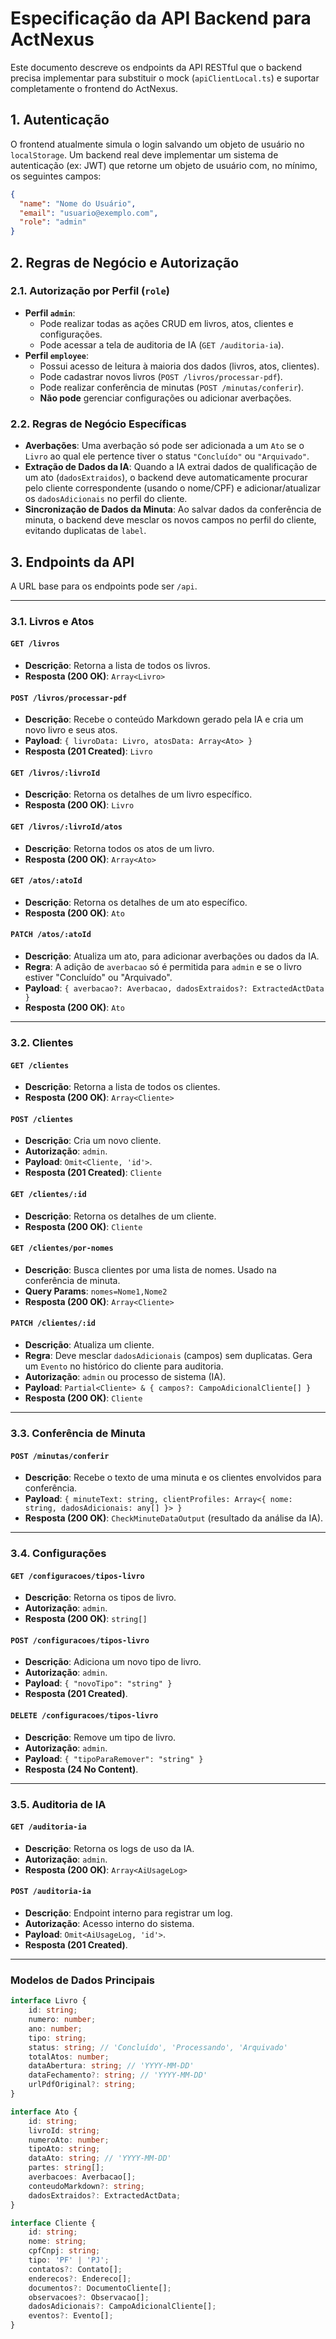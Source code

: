 # Especificação da API Backend para ActNexus

Este documento descreve os endpoints da API RESTful que o backend precisa implementar para substituir o mock (`apiClientLocal.ts`) e suportar completamente o frontend do ActNexus.

## 1. Autenticação

O frontend atualmente simula o login salvando um objeto de usuário no `localStorage`. Um backend real deve implementar um sistema de autenticação (ex: JWT) que retorne um objeto de usuário com, no mínimo, os seguintes campos:

```json
{
  "name": "Nome do Usuário",
  "email": "usuario@exemplo.com",
  "role": "admin"
}
```

## 2. Regras de Negócio e Autorização

### 2.1. Autorização por Perfil (`role`)

-   **Perfil `admin`**:
    -   Pode realizar todas as ações CRUD em livros, atos, clientes e configurações.
    -   Pode acessar a tela de auditoria de IA (`GET /auditoria-ia`).
-   **Perfil `employee`**:
    -   Possui acesso de leitura à maioria dos dados (livros, atos, clientes).
    -   Pode cadastrar novos livros (`POST /livros/processar-pdf`).
    -   Pode realizar conferência de minutas (`POST /minutas/conferir`).
    -   **Não pode** gerenciar configurações ou adicionar averbações.

### 2.2. Regras de Negócio Específicas

-   **Averbações**: Uma averbação só pode ser adicionada a um `Ato` se o `Livro` ao qual ele pertence tiver o status `"Concluído"` ou `"Arquivado"`.
-   **Extração de Dados da IA**: Quando a IA extrai dados de qualificação de um ato (`dadosExtraidos`), o backend deve automaticamente procurar pelo cliente correspondente (usando o nome/CPF) e adicionar/atualizar os `dadosAdicionais` no perfil do cliente.
-   **Sincronização de Dados da Minuta**: Ao salvar dados da conferência de minuta, o backend deve mesclar os novos campos no perfil do cliente, evitando duplicatas de `label`.

## 3. Endpoints da API

A URL base para os endpoints pode ser `/api`.

---

### 3.1. Livros e Atos

#### **`GET /livros`**
-   **Descrição**: Retorna a lista de todos os livros.
-   **Resposta (200 OK)**: `Array<Livro>`

#### **`POST /livros/processar-pdf`**
-   **Descrição**: Recebe o conteúdo Markdown gerado pela IA e cria um novo livro e seus atos.
-   **Payload**: `{ livroData: Livro, atosData: Array<Ato> }`
-   **Resposta (201 Created)**: `Livro`

#### **`GET /livros/:livroId`**
-   **Descrição**: Retorna os detalhes de um livro específico.
-   **Resposta (200 OK)**: `Livro`

#### **`GET /livros/:livroId/atos`**
-   **Descrição**: Retorna todos os atos de um livro.
-   **Resposta (200 OK)**: `Array<Ato>`

#### **`GET /atos/:atoId`**
-   **Descrição**: Retorna os detalhes de um ato específico.
-   **Resposta (200 OK)**: `Ato`

#### **`PATCH /atos/:atoId`**
-   **Descrição**: Atualiza um ato, para adicionar averbações ou dados da IA.
-   **Regra**: A adição de `averbacao` só é permitida para `admin` e se o livro estiver "Concluído" ou "Arquivado".
-   **Payload**: `{ averbacao?: Averbacao, dadosExtraidos?: ExtractedActData }`
-   **Resposta (200 OK)**: `Ato`

---

### 3.2. Clientes

#### **`GET /clientes`**
-   **Descrição**: Retorna a lista de todos os clientes.
-   **Resposta (200 OK)**: `Array<Cliente>`

#### **`POST /clientes`**
-   **Descrição**: Cria um novo cliente.
-   **Autorização**: `admin`.
-   **Payload**: `Omit<Cliente, 'id'>`.
-   **Resposta (201 Created)**: `Cliente`

#### **`GET /clientes/:id`**
-   **Descrição**: Retorna os detalhes de um cliente.
-   **Resposta (200 OK)**: `Cliente`

#### **`GET /clientes/por-nomes`**
-   **Descrição**: Busca clientes por uma lista de nomes. Usado na conferência de minuta.
-   **Query Params**: `nomes=Nome1,Nome2`
-   **Resposta (200 OK)**: `Array<Cliente>`

#### **`PATCH /clientes/:id`**
-   **Descrição**: Atualiza um cliente.
-   **Regra**: Deve mesclar `dadosAdicionais` (campos) sem duplicatas. Gera um `Evento` no histórico do cliente para auditoria.
-   **Autorização**: `admin` ou processo de sistema (IA).
-   **Payload**: `Partial<Cliente> & { campos?: CampoAdicionalCliente[] }`
-   **Resposta (200 OK)**: `Cliente`

---

### 3.3. Conferência de Minuta

#### **`POST /minutas/conferir`**
-   **Descrição**: Recebe o texto de uma minuta e os clientes envolvidos para conferência.
-   **Payload**: `{ minuteText: string, clientProfiles: Array<{ nome: string, dadosAdicionais: any[] }> }`
-   **Resposta (200 OK)**: `CheckMinuteDataOutput` (resultado da análise da IA).

---

### 3.4. Configurações

#### **`GET /configuracoes/tipos-livro`**
-   **Descrição**: Retorna os tipos de livro.
-   **Autorização**: `admin`.
-   **Resposta (200 OK)**: `string[]`

#### **`POST /configuracoes/tipos-livro`**
-   **Descrição**: Adiciona um novo tipo de livro.
-   **Autorização**: `admin`.
-   **Payload**: `{ "novoTipo": "string" }`
-   **Resposta (201 Created)**.

#### **`DELETE /configuracoes/tipos-livro`**
-   **Descrição**: Remove um tipo de livro.
-   **Autorização**: `admin`.
-   **Payload**: `{ "tipoParaRemover": "string" }`
-   **Resposta (24 No Content)**.

---

### 3.5. Auditoria de IA

#### **`GET /auditoria-ia`**
-   **Descrição**: Retorna os logs de uso da IA.
-   **Autorização**: `admin`.
-   **Resposta (200 OK)**: `Array<AiUsageLog>`

#### **`POST /auditoria-ia`**
-   **Descrição**: Endpoint interno para registrar um log.
-   **Autorização**: Acesso interno do sistema.
-   **Payload**: `Omit<AiUsageLog, 'id'>`.
-   **Resposta (201 Created)**.

---
### **Modelos de Dados Principais**

```typescript
interface Livro {
    id: string;
    numero: number;
    ano: number;
    tipo: string;
    status: string; // 'Concluído', 'Processando', 'Arquivado'
    totalAtos: number;
    dataAbertura: string; // 'YYYY-MM-DD'
    dataFechamento?: string; // 'YYYY-MM-DD'
    urlPdfOriginal?: string;
}

interface Ato {
    id: string;
    livroId: string;
    numeroAto: number;
    tipoAto: string;
    dataAto: string; // 'YYYY-MM-DD'
    partes: string[];
    averbacoes: Averbacao[];
    conteudoMarkdown?: string;
    dadosExtraidos?: ExtractedActData;
}

interface Cliente {
    id: string;
    nome: string;
    cpfCnpj: string;
    tipo: 'PF' | 'PJ';
    contatos?: Contato[];
    enderecos?: Endereco[];
    documentos?: DocumentoCliente[];
    observacoes?: Observacao[];
    dadosAdicionais?: CampoAdicionalCliente[];
    eventos?: Evento[];
}
```
